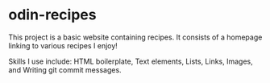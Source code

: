 # odin-recipes
This project is a basic website containing recipes. It consists of a homepage linking to various recipes I enjoy! 

Skills I use include: HTML boilerplate, Text elements, Lists, Links, Images, and Writing git commit messages. 

